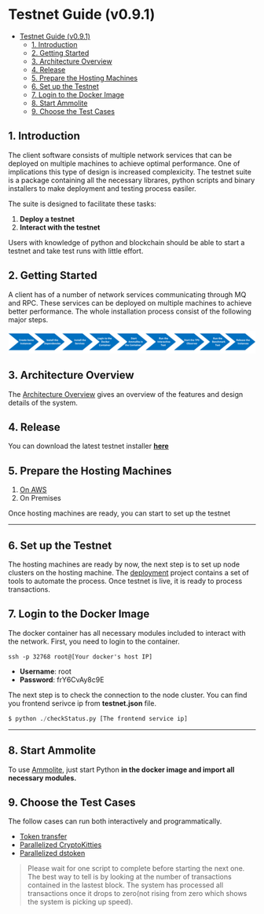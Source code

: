 # Testnet Guide (v0.9.1)

- [Testnet Guide (v0.9.1)](#testnet-guide-v091)
  - [1. Introduction](#1-introduction)
  - [2. Getting Started](#2-getting-started)
  - [3. Architecture Overview](#3-architecture-overview)
  - [4. Release](#4-release)
  - [5. Prepare the Hosting Machines](#5-prepare-the-hosting-machines)
  - [6. Set up the Testnet](#6-set-up-the-testnet)
  - [7. Login to the Docker Image](#7-login-to-the-docker-image)
  - [8. Start Ammolite](#8-start-ammolite)
  - [9. Choose the Test Cases](#9-choose-the-test-cases)

## 1. Introduction

The client software consists of multiple network services that can be deployed on multiple machines to achieve optimal performance. One of implications this type of design is increased complexicity. The testnet suite is a package containing all the necessary librares, python scripts and binary installers to make deployment and testing process easiler.

The suite is designed to facilitate these tasks:

1. **Deploy a testnet**
2. **Interact with the testnet**

Users with knowledge of python and blockchain should be able to start a testnet and take test runs with little effort.

## 2. Getting Started

A client has of a number of network services communicating through MQ and RPC. These services can be deployed on multiple machines to achieve better performance. The whole installation process consist of the following major steps.

![alt text](./img/installation-steps.png)

## 3. Architecture Overview

The [Architecture Overview](./arcology-overview/arcology-overview.md) gives an overview of the features and design details of the system.


## 4. Release

You can download the latest testnet installer **[here](https://github.com/arcology-network/benchmarking/releases)**

## 5. Prepare the Hosting Machines

1. [On AWS](https://github.com/arcology-network/aws-ansible)
2. On Premises

Once hosting machines are ready, you can start to set up the testnet

---

## 6. Set up the Testnet

The hosting machines are ready by now, the next step is to set up node clusters on the hosting machine.
The [deployment](https://github.com/arcology-network/deployments) project contains a set of tools to automate the process. Once testnet is live, it is ready to process transactions.  

## 7. Login to the Docker Image

The docker container has all necessary modules included to interact with the network. First, you need to login to the container.

```shell
ssh -p 32768 root@[Your docker's host IP]
```

- **Username**:   root
- **Password**:   frY6CvAy8c9E

The next step is to check the connection to the node cluster. You can find you frontend serivce ip from **testnet.json** file.

```python
$ python ./checkStatus.py [The frontend service ip]
```
---

## 8. Start Ammolite

To use [Ammolite](https://github.com/arcology-network/ammolite), just start Python **in the docker image and import all necessary modules.**

## 9. Choose the Test Cases

The follow cases can run both interactively and programmatically.

- [Token transfer](https://github.com/arcology-network/parallel-coin-transfer)
- [Parallelized CryptoKitties](https://github.com/arcology-network/parallel-kitties)
- [Parallelized dstoken](https://github.com/arcology-network/parallel-dstoken)
  
> Please wait for one script to complete before starting the next one. The best way to tell is by looking at the number of transactions contained in the lastest block. The system has processed all transactions once it drops to zero(not rising from zero which shows the system is picking up speed).
